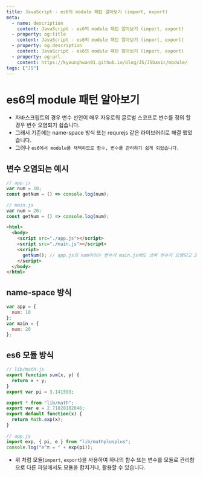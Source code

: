 ```yaml
---
title: JavaScript - es6의 module 패턴 알아보기 (import, export)
meta:
  - name: description
    content: JavaScript - es6의 module 패턴 알아보기 (import, export)
  - property: og:title
    content: JavaScript - es6의 module 패턴 알아보기 (import, export)
  - property: og:description
    content: JavaScript - es6의 module 패턴 알아보기 (import, export)
  - property: og:url
    content: https://kyounghwan01.github.io/blog/JS/JSbasic/module/
tags: ["JS"]
---
```


# es6의 module 패턴 알아보기

- 자바스크립트의 경우 변수 선언이 매우 자유로워 글로벌 스코프로 변수를 정의 할 경우 변수 오염되기 쉽습니다.
- 그래서 기존에는 name-space 방식 또는 requrejs 같은 라이브러리로 해결 했었습니다.
- 그러나 `es6에서 module를 채택하므로 함수, 변수를 관리하기 쉽게 되었습니다.`

## 변수 오염되는 예시

```js
// app.js
var num = 10;
const getNum = () => console.log(num);
```

```js
// main.js
var num = 20;
const getNum = () => console.log(num);
```

```html
<html>
  <body>
    <script src="./app.js"></script>
    <script src="./main.js"></script>
    <script>
      getNum(); // app.js의 num이라는 변수가 main.js에도 쓰여 변수가 오염되고 20이 출력된다
    </script>
  </body>
</html>
```

## name-space 방식

```js
var app = {
  num: 10
};
var main = {
  num: 20
};
```

## es6 모듈 방식

```js
// lib/math.js
export function sum(x, y) {
  return x + y;
}
export var pi = 3.141593;
```

```js
export * from "lib/math";
export var e = 2.71828182846;
export default function(x) {
  return Math.exp(x);
}
```

```js
// app.js
import exp, { pi, e } from "lib/mathplusplus";
console.log("e^π = " + exp(pi));
```

- 위 처럼 모듈(`import`, `export`)을 사용하여 하나의 함수 또는 변수를 모듈로 관리함으로 다른 파일에서도 모듈을 합치거나, 활용할 수 있습니다.

<TagLinks />

<Disqus />
